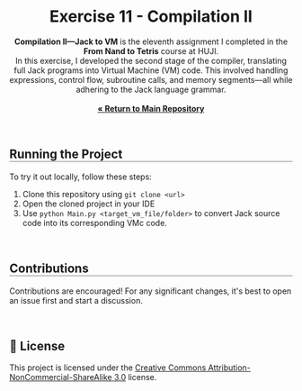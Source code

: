 <div align="center">
  <h1 align="center" style="border-bottom: none"><b>Exercise 11</b> - Compilation II</h1>

  <p align="center">
<b>Compilation II—Jack to VM</b> is the eleventh assignment I completed in the <b>From Nand to Tetris</b> course at HUJI.  
<br>  
In this exercise, I developed the second stage of the compiler, translating full Jack programs into Virtual Machine (VM) code. This involved handling expressions, control flow, subroutine calls, and memory segments—all while adhering to the Jack language grammar.  
<br><br>
    <a href="https://github.com/ShayMorad/Nand2Tetris"><strong>« Return to Main Repository</strong></a>
    <br>
  </p>
</div>

<br>

<div align="left">
  <h2 align="left" style="border-bottom: 1px solid gray">Running the Project</h2>

  <p>To try it out locally, follow these steps:</p>
  <ol align="left">
    <li>Clone this repository using <code>git clone &lt;url&gt;</code></li>
    <li>Open the cloned project in your IDE</li>
    <li>Use <code>python Main.py &lt;target_vm_file/folder&gt;</code> to convert Jack source code into its corresponding VMc code.</li>
  </ol>
</div>

<br>

<div align="left">
  <h2 align="left" style="border-bottom: 1px solid gray">Contributions</h2>

  <p align="left">
    Contributions are encouraged! For any significant changes, it's best to open an issue first and start a discussion.
  </p>
</div>

<br>

## 📄 License

This project is licensed under the [Creative Commons Attribution-NonCommercial-ShareAlike 3.0](https://creativecommons.org/licenses/by-nc-sa/3.0/) license.
